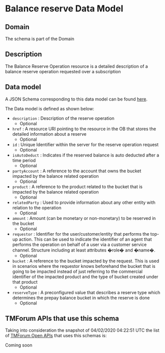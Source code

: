 # Balance reserve Data Model

## Domain

The  schema is part of the  Domain

## Description

The Balance Reserve Operation resource is a detailed description of a balance reserve operation requested over a subscription

## Data model

A JSON Schema corresponding to this data model can be found
[here](https://github.com/tmforum-rand/schemas/blob/candidates/Customer/BalanceReserve.schema.json).

The Data model is defined as shown below:
- `description` : Description of the reserve operation
  - Optional
- `href` : A resource URI pointing to the resource in the OB that stores the detailed information about a reserve
  - Optional
- `id` : Unique Identifier within the server for the reserve operation request
  - Optional
- `isAutoDeduct` : Indicates if the reserved balance is auto deducted after a time period
  - Optional
- `partyAccount` : A reference to the account that owns the bucket impacted by the balance related operation
  - Optional
- `product` : A reference to the product related to the bucket that is impacted by the balance related operation
  - Optional
- `relatedParty` : Used to provide information about any other entity with relation to the operation
  - Optional
- `amount` : Amount (can be monetary or non-monetary) to be reserved in the bucket
  - Optional
- `requestor` : Identifier for the user/customer/entity that performs the top-up action. This can be used to indicate the identifier of an agent that performs the operation on behalf of a user via a customer service channel. Structure including at least attributes �role� and �name�.
  - Optional
- `bucket` : A reference to the bucket impacted by the request. This is used in scenarios where the requestor knows beforehand the bucket that is going to be impacted instead of just referring to the commercial identifier of the impacted product and the type of bucket created under that product
  - Optional
- `reserveType` : A preconfigured value that describes a reserve type which determines the prepay balance bucket in which the reserve is done
  - Optional




## TMForum APIs that use this schema

Taking into consideration the snapshot of 04/02/2020 04:22:51 UTC the list of [TMForum Open APIs](https://www.tmforum.org/open-apis/) that uses this schemas is:

Coming soon